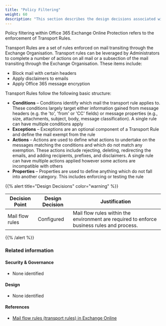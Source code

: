 ```yaml
---
title: "Policy Filtering"
weight: 60
description: "This section describes the design decisions associated with Policy Filtering Microsoft 365 security features for system(s) built using ASD's Blueprint for Secure Cloud."
---
```


Policy filtering within Office 365 Exchange Online Protection refers to the enforcement of Transport Rules.

Transport Rules are a set of rules enforced on mail transiting through the Exchange Organisation. Transport rules can be leveraged by Administrators to complete a number of actions on all mail or a subsection of the mail transiting through the Exchange Organisation. These items include:

* Block mail with certain headers
* Apply disclaimers to emails
* Apply Office 365 message encryption

Transport Rules follow the following basic structure:

* **Conditions** – Conditions identify which mail the transport rule applies to. These conditions largely target either information gained from message headers (e.g. the 'to', 'from' or 'CC' fields) or message properties (e.g., size, attachments, subject, body, message classification). A single rule can have multiple conditions apply
* **Exceptions** – Exceptions are an optional component of a Transport Rule and define the mail exempt from the rule
* **Actions** – Actions are used to define what actions to undertake on the messages matching the conditions and which do not match any exemption. These actions include rejecting, deleting, redirecting the emails, and adding recipients, prefixes, and disclaimers. A single rule can have multiple actions applied however some actions are incompatible with others
* **Properties** – Properties are used to define anything which do not fall into another category. This includes enforcing or testing the rule

{{% alert title="Design Decisions" color="warning" %}}

| Decision Point  | Design Decision | Justification                                                                              |
|-----------------|-----------------|--------------------------------------------------------------------------------------------|
| Mail flow rules | Configured      | Mail flow rules within the environment are required to enforce business rules and process. |

{{% /alert %}}

### Related information

#### Security & Governance

* None identified

#### Design

* None identified

#### References

* [Mail flow rules (transport rules) in Exchange Online](https://docs.microsoft.com/exchange/security-and-compliance/mail-flow-rules/mail-flow-rules?view=o365-worldwide)